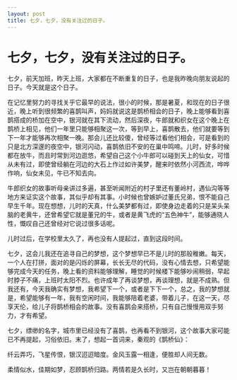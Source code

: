 ```yaml
---
layout: post
title: 七夕，七夕，没有关注过的日子。
---
```


# 七夕，七夕，没有关注过的日子。

七夕，前天加班，昨天上班，大家都在不断重复的日子，也是我昨晚向朋友说起的日子。今天就是这个日子。

在记忆里努力的寻找关乎它最早的说法，很小的时候，那是暑夏，和现在的日子很近，晚上听到很频繁的喜鹊叫声，妈妈就说这是鹊桥相会的日子，晚上能够看到喜鹊搭成的桥加在空中，银河就在其下流动，然后深夜，牛郎就和织女在这个晚上在鹊桥上相见，他们一年里只能够相聚这一次，等到早上，喜鹊散去，他们就要等到下一年才能够再次相聚一晚。那会儿还比较傻，曾经等过看他们相会，可是看到的只是北方深邃的夜空中，银河闪动，喜鹊依旧不安的在巢中鸣啼。儿时，好多时候都在放牛，而且时常到河边逛悠，希望自己这个小牛郎可以碰到天上的仙女，可惜从未有过，即使曾经躺在河边的大石上作过如许美梦，醒来时依然小河西流，哗哗作响，仙女未见，牛已不知去向。

牛郎织女的故事听母亲讲过多遍，甚至听闻附近的村子里还有董岭村，遇仙沟等等地方来证实这个故事，其似乎却有其事。小时候也曾嫉妒过董氏兄弟，恨不能自己早生千年。现在想想，儿时的天真，什么美梦都有过，即使身边走着的只是呆头呆脑的老黄牛，还曾希望它就是董兄的牛，或者是黄飞虎的“五色神牛”，能够通晓人性，慨叹自己还曾经对它说过很多话呢。

儿时过后，在学校里太久了，再也没有人提起过，直到这段时间。

七夕，这会儿我还在追寻自己的梦想，这个梦想早已不是儿时的那般稚嫩。每天，一个人在打拼，面对的是闪烁的屏幕，长长无尽的代码，没有心情去想，只希望能够完成今天的任务，晚上看的资料能够理解，睡觉的时候楼下能够吵闹稍弱，早起时脖子不痛，上班时太阳不烈。也许成年了再谈梦想，再谈理想，就是不成熟。但我还有，今天我确实有梦想，我希望下一个，或者是下下一个，总之，我的梦想就是，希望能够有一年，我有空闲时间，我能够陪着老婆，带着儿子，在这一天，尽享天伦，给儿子将鹊桥相会的故事。没有喜鹊会来搭桥，只有自己慢慢用双手努力，才有希望。

七夕，缥缈的名字，城市里已经没有了喜鹊，也再看不到银河，这个故事大家可能已不再提起，习俗依旧。末了，想起一首词来，秦观的《鹊桥仙》：


纤云弄巧，飞星传恨，银汉迢迢暗度。金风玉露一相逢，便胜却人间无数。

柔情似水，佳期如梦，忍顾鹊桥归路。两情若是久长时，又岂在朝朝暮暮！